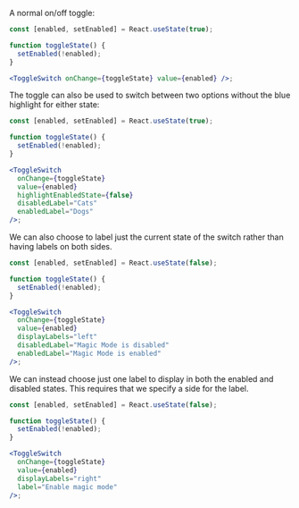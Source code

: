 A normal on/off toggle:

```jsx
const [enabled, setEnabled] = React.useState(true);

function toggleState() {
  setEnabled(!enabled);
}

<ToggleSwitch onChange={toggleState} value={enabled} />;
```

The toggle can also be used to switch between two options without the blue
highlight for either state:

```jsx
const [enabled, setEnabled] = React.useState(true);

function toggleState() {
  setEnabled(!enabled);
}

<ToggleSwitch
  onChange={toggleState}
  value={enabled}
  highlightEnabledState={false}
  disabledLabel="Cats"
  enabledLabel="Dogs"
/>;
```

We can also choose to label just the current state of the switch rather than having labels on both sides.

```jsx
const [enabled, setEnabled] = React.useState(false);

function toggleState() {
  setEnabled(!enabled);
}

<ToggleSwitch
  onChange={toggleState}
  value={enabled}
  displayLabels="left"
  disabledLabel="Magic Mode is disabled"
  enabledLabel="Magic Mode is enabled"
/>;
```

We can instead choose just one label to display in both the enabled and disabled states. This requires that we specify a side for the label.

```jsx
const [enabled, setEnabled] = React.useState(false);

function toggleState() {
  setEnabled(!enabled);
}

<ToggleSwitch
  onChange={toggleState}
  value={enabled}
  displayLabels="right"
  label="Enable magic mode"
/>;
```

